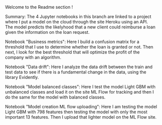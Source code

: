Welcome to the Readme section !

Summary: The 4 Jupyter notebooks in this branch are linked to a project where I put a model on the cloud through the site Heroku using an API.  
The model predicts the likelyhood that a new client could reimburse a loan given the information on the loan request.

Notebook "Business metrics":
Here I build a confusion matrix for a threshold that I use to determine whether the loan is granted or not. Then next, I look for the best threshold that will optimize the profit of the company with an algorithm.

Notebook "Data drift":
Here I analyze the data drift between the train and test data to see if there is a fundamental change in the data, using the library Evidently.

Notebook "Model balanced classes":
Here I test the model Light GBM with unbalanced classes and load it on the site ML Flow for tracking and then I do the same for the model with balanced classes.

Notebook "Model creation ML flow uploading":
Here I am testing the model Light GBM with 798 features then testing the model with only the most important 13 features. Then I upload that lighter model on the ML Flow site.
